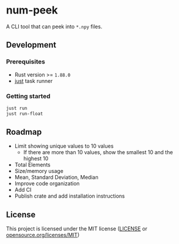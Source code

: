 # num-peek

A CLI tool that can peek into `*.npy` files.

## Development

### Prerequisites

- Rust version >= `1.88.0`
- [just](https://github.com/casey/just) task runner

### Getting started

```bash
just run
just run-float
```

## Roadmap

- Limit showing unique values to 10 values
  - If there are more than 10 values, show the smallest 10 and the highest 10
- Total Elements
- Size/memory usage
- Mean, Standard Deviation, Median
- Improve code organization
- Add CI
- Publish crate and add installation instructions

## License

This project is licensed under the MIT license ([LICENSE](LICENSE) or [opensource.org/licenses/MIT](https://opensource.org/licenses/MIT))

